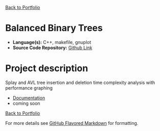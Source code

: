 [Back to Portfolio](./)

Balanced Binary Trees
===============

-   **Language(s):** C++, makefile, gnuplot
-   **Source Code Repository:** [Github Link](https://github.com/ckyleflynn/csci-315-spring-2020/tree/master/project3)    
    
# Project description

Splay and AVL tree insertion and deletion time complexity analysis with performance graphing
-   [Documentation](https://github.com/ckyleflynndev/BalancedBinaryTrees/blob/main/Documentation/BalancedBinaryTreesDoc.pdf)
-   coming soon 

[Back to Portfolio](./)

For more details see [GitHub Flavored Markdown](https://guides.github.com/features/mastering-markdown/) for formatting.


